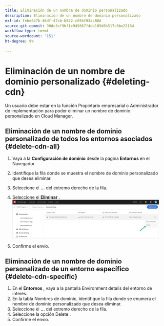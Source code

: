 ```yaml
---
title: Eliminación de un nombre de dominio personalizado
description: Eliminación de un nombre de dominio personalizado
exl-id: febe647b-46df-47cb-b542-c05bf03ac88d
source-git-commit: 90de3cf9bf1c949667f4de109d0b517c6be22184
workflow-type: tm+mt
source-wordcount: '151'
ht-degree: 9%

---
```


# Eliminación de un nombre de dominio personalizado {#deleting-cdn}

Un usuario debe estar en la función Propietario empresarial o Administrador de implementación para poder eliminar un nombre de dominio personalizado en Cloud Manager.

## Eliminación de un nombre de dominio personalizado de todos los entornos asociados {#delete-cdn-all}

1. Vaya a la **Configuración de dominio** desde la página **Entornos** en el Navegador.

1. Identifique la fila donde se muestra el nombre de dominio personalizado que desea eliminar.

1. Seleccione el **...** del extremo derecho de la fila.

1. Seleccione el **Eliminar** .
   ![](/help/implementing/cloud-manager/assets/cdn/cdn-delete.png)

1. Confirme el envío.


## Eliminación de un nombre de dominio personalizado de un entorno específico {#delete-cdn-specific}

1. En el **Entornos** , vaya a la pantalla Environment details del entorno de interés.
1. En la tabla Nombres de dominio, identifique la fila donde se enumera el nombre de dominio personalizado que desea eliminar.
1. Seleccione el **...** del extremo derecho de la fila.
1. Seleccione la opción Delete .
1. Confirme el envío.

